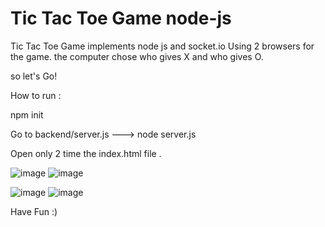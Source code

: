 # Tic Tac Toe Game node-js
Tic Tac Toe Game implements node js and socket.io 
Using 2 browsers for the game.
the computer chose who gives X and who gives O.



so let's Go!


How to run : 

npm init 

Go to backend/server.js ---> node server.js 

Open only 2 time the index.html file .

![image](https://user-images.githubusercontent.com/97397382/156546376-981281ac-969e-45a7-ba71-6fcc337ebd0d.png)   ![image](https://user-images.githubusercontent.com/97397382/156546564-8ddd49c4-a729-4c6d-81fc-ee254fed5f06.png)


![image](https://user-images.githubusercontent.com/97397382/156546189-61123f1c-9cd8-40dd-be56-2b24be705aa9.png)   ![image](https://user-images.githubusercontent.com/97397382/156546937-78985c18-6af6-4721-b43a-006fb5e86de7.png)

       




Have Fun :)
